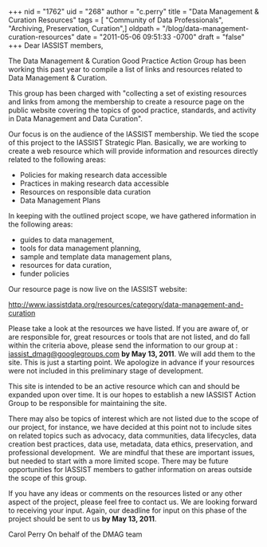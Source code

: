 +++
nid = "1762"
uid = "268"
author = "c.perry"
title = "Data Management & Curation Resources"
tags = [ "Community of Data Professionals", "Archiving, Preservation, Curation",]
oldpath = "/blog/data-management-curation-resources"
date = "2011-05-06 09:51:33 -0700"
draft = "false"
+++
Dear IASSIST members,

The Data Management & Curation Good Practice Action Group has been
working this past year to compile a list of links and resources related
to Data Management & Curation.

This group has been charged with "collecting a set of existing resources
and links from among the membership to create a resource page on the
public website covering the topics of good practice, standards, and
activity in Data Management and Data Curation".

Our focus is on the audience of the IASSIST membership. We tied the
scope of this project to the IASSIST Strategic Plan. Basically, we are
working to create a web resource which will provide information and
resources directly related to the following areas:

-   Policies for making research data accessible
-   Practices in making research data accessible
-   Resources on responsible data curation
-   Data Management Plans

In keeping with the outlined project scope, we have gathered information
in the following areas:

-   guides to data management,
-   tools for data management planning,
-   sample and template data management plans,
-   resources for data curation,
-   funder policies

Our resource page is now live on the IASSIST website:

<http://www.iassistdata.org/resources/category/data-management-and-curation>

Please take a look at the resources we have listed. If you are aware of,
or are responsible for, great resources or tools that are not listed,
and do fall within the criteria above, please send the information to
our group at : <iassist_dmag@googlegroups.com> **by May 13, 2011**. We
will add them to the site. This is just a starting point. We apologize
in advance if your resources were not included in this preliminary stage
of development.

This site is intended to be an active resource which can and should be
expanded upon over time. It is our hopes to establish a new IASSIST
Action Group to be responsible for maintaining the site.

There may also be topics of interest which are not listed due to the
scope of our project, for instance, we have decided at this point not to
include sites on related topics such as advocacy, data communities, data
lifecycles, data creation best practices, data use, metadata, data
ethics, preservation, and professional development.  We are mindful that
these are important issues, but needed to start with a more limited
scope. There may be future opportunities for IASSIST members to gather
information on areas outside the scope of this group.

If you have any ideas or comments on the resources listed or any other
aspect of the project, please feel free to contact us. We are looking
forward to receiving your input. Again, our deadline for input on this
phase of the project should be sent to us **by May 13, 2011**.


Carol Perry
On behalf of the DMAG team
